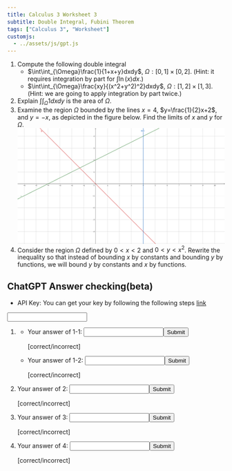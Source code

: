 ```yaml
---
title: Calculus 3 Worksheet 3
subtitle: Double Integral, Fubini Theorem
tags: ["Calculus 3", "Worksheet"]
customjs: 
  - ../assets/js/gpt.js
---
```


1. Compute the following double integral
	* $\int\int_{\Omega}\frac{1}{1+x+y}dxdy$, $\Omega: [0,1]\times[0,2]$. (Hint: it requires integration by part for $\int\ln(x)dx$.)
	* $\int\int_{\Omega}\frac{xy}{(x^2+y^2)^2}dxdy$, $\Omega:[1,2]\times[1,3]$. (Hint: we are going to apply integration by part twice.)
2. Explain $\int\int_{\Omega}1dxdy$ is the area of $\Omega$.
3. Examine the region $\Omega$ bounded by the lines $x=4$, $y=\frac{1}{2}x+2$, and $y=-x$, as depicted in the figure below. Find the limits of $x$ and $y$ for $\Omega$.![figure 1](../assets/img/2022-Calculus-3/worksheet-3-1.png)
4. Consider the region $\Omega$ defined by $0 < x < 2$ and $0 < y < x^2$. Rewrite the inequality so that instead of bounding $x$ by constants and bounding $y$ by functions, we will bound $y$ by constants and $x$ by functions.

## ChatGPT Answer checking(beta)

* API Key: You can get your key by following the following steps [link](https://mrtang.tw/blog/post/how-to-apply-for-a-chatgpt-api-key)
<input type="text" id="api-key" name="api-key">

1. 
	* Your answer of 1-1: <input type="text" id="answer-2022-3-3-1" name='2022-3-3-1'><button onclick="gpt('2022-3-3-1')">Submit</button>
		<div id="result-box-2022-3-3-1">[correct/incorrect]</div>

	* Your answer of 1-2: <input type="text" id="answer-2022-3-3-2" name='2022-3-3-2'><button onclick="gpt('2022-3-3-2')">Submit</button>
		<div id="result-box-2022-3-3-2">[correct/incorrect]</div>

2. Your answer of 2: <input type="text" id="answer-2022-3-3-3" name='2022-3-3-3'><button onclick="gpt('2022-3-3-3')">Submit</button>
	<div id="result-box-2022-3-3-3">[correct/incorrect]</div>

3. Your answer of 3: <input type="text" id="answer-2022-3-3-4" name='2022-3-3-4'><button onclick="gpt('2022-3-3-4')">Submit</button>
	<div id="result-box-2022-3-3-4">[correct/incorrect]</div>
4. Your answer of 4: <input type="text" id="answer-2022-3-3-5" name='2022-3-3-5'><button onclick="gpt('2022-3-3-5')">Submit</button>

	<div id="result-box-2022-3-3-5">[correct/incorrect]</div>